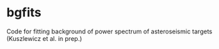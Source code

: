# bgfits
Code for fitting background of power spectrum of asteroseismic targets (Kuszlewicz et al. in prep.)
